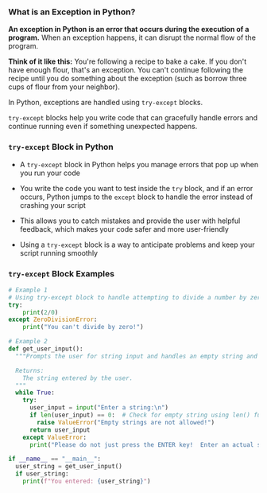 ### What is an Exception in Python?

**An exception in Python is an error that occurs during the execution of a program.** When an exception happens, it can disrupt the normal flow of the program.

**Think of it like this:** You're following a recipe to bake a cake. If you don't have enough flour, that's an exception. You can't continue following the recipe until you do something about the exception (such as borrow three cups of flour from your neighbor).

In Python, exceptions are handled using `try-except` blocks. 

`try-except` blocks help you write code that can gracefully handle errors and continue running even if something unexpected happens.

### `try-except` Block in Python

- A `try-except` block in Python helps you manage errors that pop up when you run your code

- You write the code you want to test inside the `try` block, and if an error occurs, Python jumps to the `except` block to handle the error instead of crashing your script
- This allows you to catch mistakes and provide the user with helpful feedback, which makes your code safer and more user-friendly
- Using a `try-except` block is a way to anticipate problems and keep your script running smoothly


### `try-except` Block Examples

```python
# Example 1
# Using try-except block to handle attempting to divide a number by zero
try:
    print(2/0)
except ZeroDivisionError:
    print("You can't divide by zero!")
```

```python
# Example 2
def get_user_input():
  """Prompts the user for string input and handles an empty string and a ValueError.

  Returns:
    The string entered by the user.
  """
  while True:
    try:
      user_input = input("Enter a string:\n")
      if len(user_input) == 0:  # Check for empty string using len() function
        raise ValueError("Empty strings are not allowed!")
      return user_input
    except ValueError:
      print("Please do not just press the ENTER key!  Enter an actual string instead!")

if __name__ == "__main__":
  user_string = get_user_input()
  if user_string:
    print(f"You entered: {user_string}")
```
